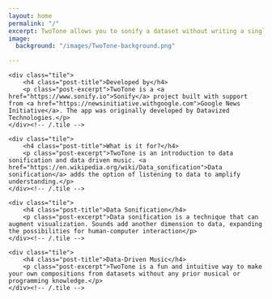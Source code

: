```yaml
---
layout: home
permalink: "/"
excerpt: TwoTone allows you to sonify a dataset without writing a single line of code
image:
  background: "/images/TwoTone-background.png"

---
```

<div class="tiles home-tiles">

    <div class="tile">
    	<h4 class="post-title">Developed by</h4>
    	<p class="post-excerpt">TwoTone is a <a href="https://www.sonify.io">Sonify</a> project built with support from <a href="https://newsinitiative.withgoogle.com">Google News Initiative</a>. The app was originally developed by Datavized Technologies.</p>
    </div><!-- /.tile -->
    
    <div class="tile">
    	<h4 class="post-title">What is it for?</h4>
    	<p class="post-excerpt">TwoTone is an introduction to data sonification and data driven music. <a href="https://en.wikipedia.org/wiki/Data_sonification">Data sonification</a> adds the option of listening to data to amplify understanding.</p>
    </div><!-- /.tile -->
    
    <div class="tile">
    	<h4 class="post-title">Data Sonification</h4>
    	<p class="post-excerpt">Data sonification is a technique that can augment visualization. Sounds add another dimension to data, expanding the possibilities for human-computer interaction</p>
    </div><!-- /.tile -->
    
    <div class="tile">
    	<h4 class="post-title">Data-Driven Music</h4>
    	<p class="post-excerpt">TwoTone is a fun and intuitive way to make your own compositions from datasets without any prior musical or programming knowledge.</p>
    </div><!-- /.tile -->

</div><!-- /.tiles -->
